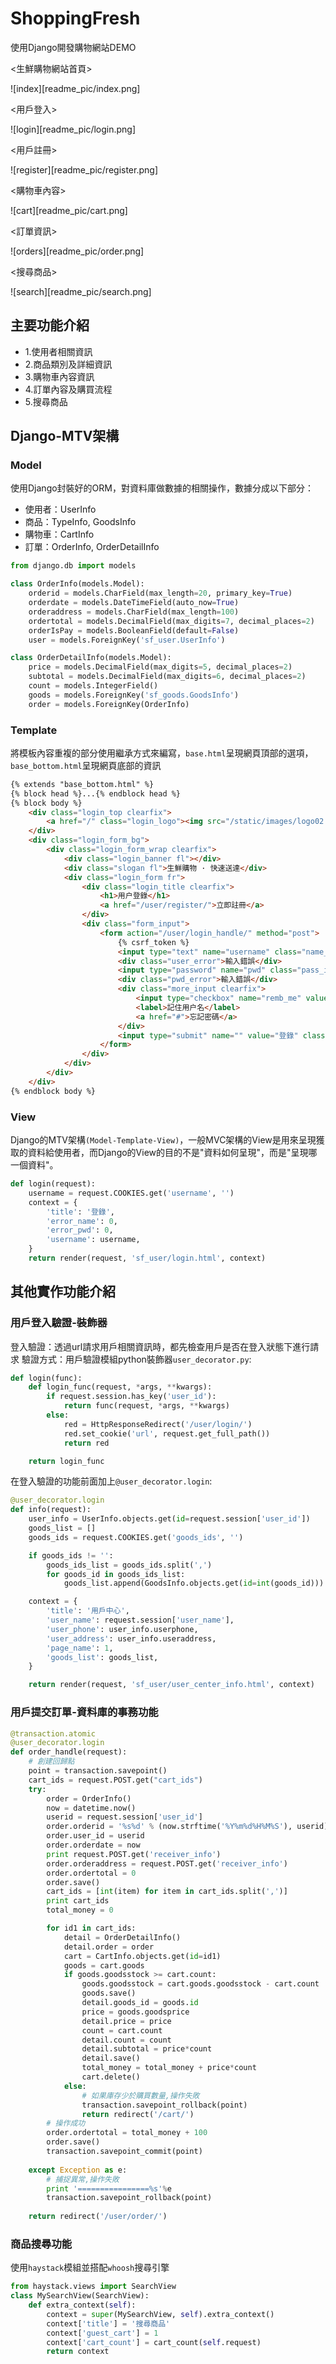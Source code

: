 # ShoppingFresh
使用Django開發購物網站DEMO


<生鮮購物網站首頁>

![index][readme_pic/index.png]

<用戶登入>

![login][readme_pic/login.png]

<用戶註冊>

![register][readme_pic/register.png]

<購物車內容>

![cart][readme_pic/cart.png]

<訂單資訊>

![orders][readme_pic/order.png]

<搜尋商品>

![search][readme_pic/search.png]

## 主要功能介紹
- 1.使用者相關資訊
- 2.商品類別及詳細資訊
- 3.購物車內容資訊 
- 4.訂單內容及購買流程
- 5.搜尋商品


## Django-MTV架構
### Model
使用Django封裝好的ORM，對資料庫做數據的相關操作，數據分成以下部分：
- 使用者：UserInfo
- 商品：TypeInfo, GoodsInfo
- 購物車：CartInfo
- 訂單：OrderInfo, OrderDetailInfo
```python
from django.db import models

class OrderInfo(models.Model):
    orderid = models.CharField(max_length=20, primary_key=True)
    orderdate = models.DateTimeField(auto_now=True)
    orderaddress = models.CharField(max_length=100)
    ordertotal = models.DecimalField(max_digits=7, decimal_places=2)
    orderIsPay = models.BooleanField(default=False)
    user = models.ForeignKey('sf_user.UserInfo')

class OrderDetailInfo(models.Model):
    price = models.DecimalField(max_digits=5, decimal_places=2)
    subtotal = models.DecimalField(max_digits=6, decimal_places=2)
    count = models.IntegerField()
    goods = models.ForeignKey('sf_goods.GoodsInfo')
    order = models.ForeignKey(OrderInfo)
```

### Template
將模板內容重複的部分使用繼承方式來編寫，`base.html`呈現網頁頂部的選項，`base_bottom.html`呈現網頁底部的資訊
```html
{% extends "base_bottom.html" %}
{% block head %}...{% endblock head %}
{% block body %}
	<div class="login_top clearfix">
		<a href="/" class="login_logo"><img src="/static/images/logo02.png"></a>
	</div>
	<div class="login_form_bg">
		<div class="login_form_wrap clearfix">
			<div class="login_banner fl"></div>
			<div class="slogan fl">生鮮購物 · 快速送達</div>
			<div class="login_form fr">
				<div class="login_title clearfix">
					<h1>用户登錄</h1>
					<a href="/user/register/">立即註冊</a>
				</div>
				<div class="form_input">
					<form action="/user/login_handle/" method="post">
						{% csrf_token %}
						<input type="text" name="username" class="name_input" value="{{username}}" placeholder="請輸入用户名">
						<div class="user_error">輸入錯誤</div>
						<input type="password" name="pwd" class="pass_input" value="{{userpwd}}" placeholder="請輸入密碼">
						<div class="pwd_error">輸入錯誤</div>
						<div class="more_input clearfix">
							<input type="checkbox" name="remb_me" value="1" checked="checked">
							<label>記住用户名</label>
							<a href="#">忘記密碼</a>
						</div>
						<input type="submit" name="" value="登錄" class="input_submit">
					</form>
				</div>
			</div>
		</div>
	</div>
{% endblock body %}
```

### View
Django的MTV架構`(Model-Template-View)`，一般MVC架構的View是用來呈現獲取的資料給使用者，而Django的View的目的不是"資料如何呈現"，而是"呈現哪一個資料"。
```python
def login(request):
    username = request.COOKIES.get('username', '')
    context = {
        'title': '登錄',
        'error_name': 0,
        'error_pwd': 0,
        'username': username,
    }
    return render(request, 'sf_user/login.html', context)
```

## 其他實作功能介紹
### 用戶登入驗證-裝飾器
登入驗證：透過url請求用戶相關資訊時，都先檢查用戶是否在登入狀態下進行請求
驗證方式：用戶驗證模組python裝飾器`user_decorator.py`:
```python
def login(func):
    def login_func(request, *args, **kwargs):
        if request.session.has_key('user_id'):
            return func(request, *args, **kwargs)
        else:
            red = HttpResponseRedirect('/user/login/')
            red.set_cookie('url', request.get_full_path())
            return red

    return login_func
```
在登入驗證的功能前面加上`@user_decorator.login`:
```python
@user_decorator.login
def info(request):
    user_info = UserInfo.objects.get(id=request.session['user_id'])
    goods_list = []
    goods_ids = request.COOKIES.get('goods_ids', '')

    if goods_ids != '':
        goods_ids_list = goods_ids.split(',')
        for goods_id in goods_ids_list:
            goods_list.append(GoodsInfo.objects.get(id=int(goods_id)))

    context = {
        'title': '用戶中心',
        'user_name': request.session['user_name'],
        'user_phone': user_info.userphone,
        'user_address': user_info.useraddress,
        'page_name': 1,
        'goods_list': goods_list,
    }

    return render(request, 'sf_user/user_center_info.html', context)
```

### 用戶提交訂單-資料庫的事務功能
```python
@transaction.atomic
@user_decorator.login
def order_handle(request):
    # 創建回歸點
    point = transaction.savepoint()
    cart_ids = request.POST.get("cart_ids")
    try:
        order = OrderInfo()
        now = datetime.now()
        userid = request.session['user_id']
        order.orderid = '%s%d' % (now.strftime('%Y%m%d%H%M%S'), userid)
        order.user_id = userid
        order.orderdate = now
        print request.POST.get('receiver_info')
        order.orderaddress = request.POST.get('receiver_info')
        order.ordertotal = 0
        order.save()
        cart_ids = [int(item) for item in cart_ids.split(',')]
        print cart_ids
        total_money = 0

        for id1 in cart_ids:
            detail = OrderDetailInfo()
            detail.order = order
            cart = CartInfo.objects.get(id=id1)
            goods = cart.goods
            if goods.goodsstock >= cart.count:
                goods.goodsstock = cart.goods.goodsstock - cart.count
                goods.save()
                detail.goods_id = goods.id
                price = goods.goodsprice
                detail.price = price
                count = cart.count
                detail.count = count
                detail.subtotal = price*count
                detail.save()
                total_money = total_money + price*count
                cart.delete()
            else:
                # 如果庫存少於購買數量,操作失敗
                transaction.savepoint_rollback(point)
                return redirect('/cart/')
        # 操作成功
        order.ordertotal = total_money + 100
        order.save()
        transaction.savepoint_commit(point)
    
    except Exception as e:
        # 捕捉異常,操作失敗
        print '================%s'%e
        transaction.savepoint_rollback(point)
    
    return redirect('/user/order/')
```

### 商品搜尋功能
使用`haystack`模組並搭配`whoosh`搜尋引擎
```python
from haystack.views import SearchView
class MySearchView(SearchView):
    def extra_context(self):
        context = super(MySearchView, self).extra_context()
        context['title'] = '搜尋商品'
        context['guest_cart'] = 1
        context['cart_count'] = cart_count(self.request)
        return context
```
